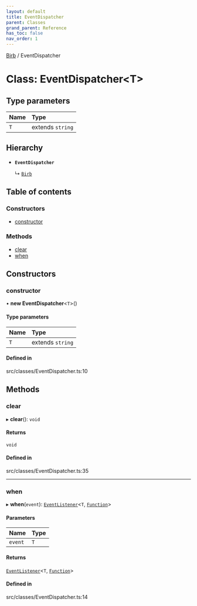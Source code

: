 ```yaml
---
layout: default
title: EventDispatcher
parent: Classes
grand_parent: Reference
has_toc: false
nav_order: 1
---
```


[Birb](/) / EventDispatcher

# Class: EventDispatcher<T\>

## Type parameters

| Name | Type |
| :------ | :------ |
| `T` | extends `string` |

## Hierarchy

- **`EventDispatcher`**

  ↳ [`Birb`](Birb.md)

## Table of contents

### Constructors

- [constructor](EventDispatcher.md#constructor)

### Methods

- [clear](EventDispatcher.md#clear)
- [when](EventDispatcher.md#when)

## Constructors

### constructor

• **new EventDispatcher**<`T`\>()

#### Type parameters

| Name | Type |
| :------ | :------ |
| `T` | extends `string` |

#### Defined in

src/classes/EventDispatcher.ts:10

## Methods

### clear

▸ **clear**(): `void`

#### Returns

`void`

#### Defined in

src/classes/EventDispatcher.ts:35

___

### when

▸ **when**(`event`): [`EventListener`](EventListener.md)<`T`, [`Function`]( https://developer.mozilla.org/en-US/docs/Web/JavaScript/Reference/Global_Objects/Function )\>

#### Parameters

| Name | Type |
| :------ | :------ |
| `event` | `T` |

#### Returns

[`EventListener`](EventListener.md)<`T`, [`Function`]( https://developer.mozilla.org/en-US/docs/Web/JavaScript/Reference/Global_Objects/Function )\>

#### Defined in

src/classes/EventDispatcher.ts:14
